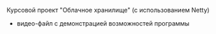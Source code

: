 Курсовой проект "Облачное хранилище" (с использованием Netty)
+ видео-файл с демонстрацией возможностей программы
